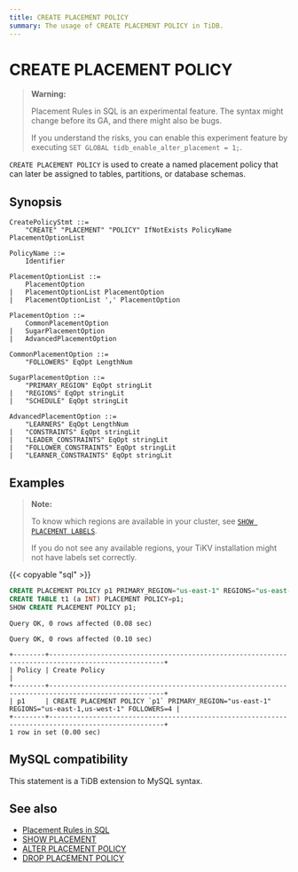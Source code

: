```yaml
---
title: CREATE PLACEMENT POLICY
summary: The usage of CREATE PLACEMENT POLICY in TiDB.
---
```


# CREATE PLACEMENT POLICY

> **Warning:**
>
> Placement Rules in SQL is an experimental feature. The syntax might change before its GA, and there might also be bugs.
>
> If you understand the risks, you can enable this experiment feature by executing `SET GLOBAL tidb_enable_alter_placement = 1;`.

`CREATE PLACEMENT POLICY` is used to create a named placement policy that can later be assigned to tables, partitions, or database schemas.

## Synopsis

```ebnf+diagram
CreatePolicyStmt ::=
    "CREATE" "PLACEMENT" "POLICY" IfNotExists PolicyName PlacementOptionList

PolicyName ::=
    Identifier

PlacementOptionList ::=
    PlacementOption
|   PlacementOptionList PlacementOption
|   PlacementOptionList ',' PlacementOption

PlacementOption ::=
    CommonPlacementOption
|   SugarPlacementOption
|   AdvancedPlacementOption

CommonPlacementOption ::=
    "FOLLOWERS" EqOpt LengthNum

SugarPlacementOption ::=
    "PRIMARY_REGION" EqOpt stringLit
|   "REGIONS" EqOpt stringLit
|   "SCHEDULE" EqOpt stringLit

AdvancedPlacementOption ::=
    "LEARNERS" EqOpt LengthNum
|   "CONSTRAINTS" EqOpt stringLit
|   "LEADER_CONSTRAINTS" EqOpt stringLit
|   "FOLLOWER_CONSTRAINTS" EqOpt stringLit
|   "LEARNER_CONSTRAINTS" EqOpt stringLit
```

## Examples

> **Note:**
>
> To know which regions are available in your cluster, see [`SHOW PLACEMENT LABELS`](/sql-statements/sql-statement-show-placement-labels.md).
>
> If you do not see any available regions, your TiKV installation might not have labels set correctly.

{{< copyable "sql" >}}

```sql
CREATE PLACEMENT POLICY p1 PRIMARY_REGION="us-east-1" REGIONS="us-east-1,us-west-1" FOLLOWERS=4;
CREATE TABLE t1 (a INT) PLACEMENT POLICY=p1;
SHOW CREATE PLACEMENT POLICY p1;
```

```
Query OK, 0 rows affected (0.08 sec)

Query OK, 0 rows affected (0.10 sec)

+--------+---------------------------------------------------------------------------------------------------+
| Policy | Create Policy                                                                                     |
+--------+---------------------------------------------------------------------------------------------------+
| p1     | CREATE PLACEMENT POLICY `p1` PRIMARY_REGION="us-east-1" REGIONS="us-east-1,us-west-1" FOLLOWERS=4 |
+--------+---------------------------------------------------------------------------------------------------+
1 row in set (0.00 sec)
```

## MySQL compatibility

This statement is a TiDB extension to MySQL syntax.

## See also

* [Placement Rules in SQL](/placement-rules-in-sql.md)
* [SHOW PLACEMENT](/sql-statements/sql-statement-show-placement.md)
* [ALTER PLACEMENT POLICY](/sql-statements/sql-statement-alter-placement-policy.md)
* [DROP PLACEMENT POLICY](/sql-statements/sql-statement-drop-placement-policy.md)
